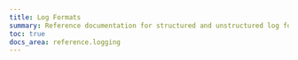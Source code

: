 ```yaml
---
title: Log Formats
summary: Reference documentation for structured and unstructured log formats.
toc: true
docs_area: reference.logging
---
```


